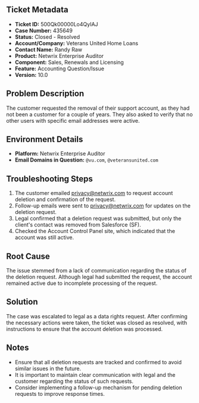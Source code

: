 ## Ticket Metadata
- **Ticket ID:** 500Qk00000Lo4QyIAJ
- **Case Number:** 435649
- **Status:** Closed - Resolved
- **Account/Company:** Veterans United Home Loans
- **Contact Name:** Randy Raw
- **Product:** Netwrix Enterprise Auditor
- **Component:** Sales, Renewals and Licensing
- **Feature:** Accounting Question/Issue
- **Version:** 10.0

## Problem Description
The customer requested the removal of their support account, as they had not been a customer for a couple of years. They also asked to verify that no other users with specific email addresses were active.

## Environment Details
- **Platform:** Netwrix Enterprise Auditor
- **Email Domains in Question:** `@vu.com`, `@veteransunited.com`

## Troubleshooting Steps
1. The customer emailed privacy@netwrix.com to request account deletion and confirmation of the request.
2. Follow-up emails were sent to privacy@netwrix.com for updates on the deletion request.
3. Legal confirmed that a deletion request was submitted, but only the client's contact was removed from Salesforce (SF).
4. Checked the Account Control Panel site, which indicated that the account was still active.

## Root Cause
The issue stemmed from a lack of communication regarding the status of the deletion request. Although legal had submitted the request, the account remained active due to incomplete processing of the request.

## Solution
The case was escalated to legal as a data rights request. After confirming the necessary actions were taken, the ticket was closed as resolved, with instructions to ensure that the account deletion was processed.

## Notes
- Ensure that all deletion requests are tracked and confirmed to avoid similar issues in the future.
- It is important to maintain clear communication with legal and the customer regarding the status of such requests.
- Consider implementing a follow-up mechanism for pending deletion requests to improve response times.